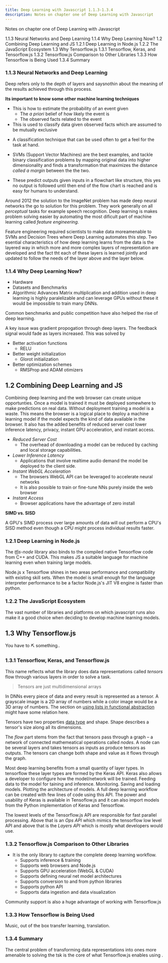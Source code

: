 ```yaml
---
title: Deep Learning with Javascript 1.1.3-1.3.4
description: Notes on chapter one of Deep Learning with Javascript
---
```


<PageDescription>

Notes on chapter one of Deep Learning with Javascript

</PageDescription>

<AnchorLinks>
  <AnchorLink>1.1.3 Neural Networks and Deep Learning</AnchorLink>
  <AnchorLink>1.1.4 Why Deep Learning Now?</AnchorLink>
  <AnchorLink>1.2 Combining Deep Learning and JS</AnchorLink>
  <AnchorLink>1.2.1 Deep Learning in Node.js</AnchorLink>
  <AnchorLink>1.2.2 The JavaScript Ecosystem </AnchorLink>
  <AnchorLink>1.3 Why Tensorflow.js</AnchorLink>
  <AnchorLink>1.3.1 Tensorflow, Keras, and Tensorflow.js</AnchorLink>
  <AnchorLink>1.3.2 Tensorflow.js Comparison to Other Libraries</AnchorLink>
  <AnchorLink>1.3.3 How Tensorflow is Being Used</AnchorLink>
  <AnchorLink>1.3.4 Summary</AnchorLink>
</AnchorLinks>

### 1.1.3 Neural Networks and Deep Learning
Deep refers only to the depth of layers and saysnothin about the meaning of the results achieved through this process.

<InlineNotification>

**Its important to know some other machine learning techniques**

</InlineNotification>

<Tabs>
<Tab label="The Naive Bayes classifier">

* This is how to estimate the probability of an event given 
  * The _a priori_ belief of how likely the event is
  * The observed facts related to the event
* This is used to classify data given observed facts which are assumed to be mutually exclusive

</Tab>
<Tab label="Logistic Regression">

* A classification technique that can be used often to get a feel for the task at hand.

</Tab>
<Tab label="Kernel Methods">

* SVMs (Support Vector Machines) are the best examples, and tackle binary classification problems by mapping original data into higher dimensionality and finds a transformation that maximizes the distance _called a margin_ between the the two.

</Tab>
<Tab label="Decision Trees">

* These predict outputs given inputs in a flowchart like structure, this yes no output is followed until then end of the flow chart is reached and is easy for humans to understand.

</Tab>
</Tabs>

Around 2012 the solution to the ImageNet problem has made deep neural networks the go to solution for this problem.
They work generally on all _perceptual_ tasks for example speech recognition.
Deep learning is makes problem solving easier by automating the most dificult part of machine learning called _feature engineering_.

Feature engineering required scientists to make data moreamenable to SVMs and Decision Trees where Deep Learning automates this step.
Two esential characteristics of how deep learning learns from the data is the layered way in which more and more complex layers of representation are developed and the fact tht each of these layers is learned jointly and updated to follow the needs of the layer above and the layer below.

### 1.1.4 Why Deep Learning Now?
- Hardware 
- Datasets and Benchmarks 
- Algorithmic Advances
Matrix multiplication and addition used in deep learning is highly paralelizable and can leverage GPUs without these it would be impossible to train many DNNs.

Common benchmarks and public competition have also helped the rise of deep learning.

A key issue was gradient propogation through deep layers. The feedback signal would fade as layers increased.
This was solved by
- Better activation functions  
  -  RELU
- Better weight initialization 
  -  Glorot initialization
- Better optimization schemes  
  -  RMSProp and ADAM otimizers

## 1.2 Combining Deep Learning and JS
Combining deep learning and the web browser can create unique opportunties.
Once a model is trained it must be deployed somewhere to make predictions on real data. Without deployment training a model is a waste.
This means the browser is a logical place to deploy a machine learning model if the model expects the kind of data available in the browser.
It also has the added benefits of reduced server cost lower inference latency, privacy, instant GPU acceleration, and instant access.
- _Reduced Server Cost_
  - The overhead of downloading a model can be reduced by caching and local storage capabilities.
- _Lower Inference Latency_
  - Applications that involve realtime audio demand the model be deployed to the client side.
- _Instant WebGL Acceleration_
  - The browsers WebGL API can be leveraged to accelerate neural networks
  - It is also possible to train or fine-tune NNs purely inside the web browser
- _Instant Access_
  - Browser applications have the advantage of zero install

<InlineNotification>

**SIMD vs. SISD**

A GPU's SIMD process over large amounts of data will out perform a CPU's SISD method even though a CPU might process individual results faster.

</InlineNotification>

### 1.2.1 Deep Learning in Node.js

The _tfjs-node_ library also binds to the compiled native Tensorflow code from C++ and CUDA. This makes JS a suitable language for machine learning even when training large models.

Node.js x Tensorflow shines in two areas performance and compatibility with existing skill sets.
When the model is small enough for the language interpreter performance to be a factor Node.js's JIT V8 engine is faster than python.

### 1.2.2 The JavaScript Ecosystem 
The vast number of libraries and platforms on which javascript runs also make it a good choice when deciding to develop machine learning models.

## 1.3 Why Tensorflow.js
You have to ⛏ something..

### 1.3.1 Tensorflow, Keras, and Tensorflow.js 
This name reflects what the library does data representations called _tensors_ flow through various layers in order to solve a task.

> Tensors are just multidimensional arrays

In DNNs every piece of data and every result is represented as a tensor.
A grayscale image is a 2D array of numbers while a color image would be a 3D array of numbers. The section on [using lists in functional abstraction](/posts/202003221039--haskell-school-of-music-1.7-1.9#1.7.3-data-abstraction) might have some relation here.
<!-- [[202003221039--haskell-school-of-music-1.7-1.9]] -->
<!-- [[202003211701--deep-learning-with-javascript--1.1-1.1.3]] -->
Tensors have two properties [data type](/posts/202003211427--haskell-school-of-music--1.4-1.6#1.5-types) and shape. 
Shape describes a tensor's size along all its dimensions.

The _flow_ part stems from the fact that tensors pass through a graph – a network of connected mathemeatical operations called _nodes_.
A node can be several layers and takes tensors as inputs as produce tensors as outputs.
The tensors can change both shape and value as it flows through the graph.

Most deep learning benefits from a small quantity of layer types.
In tensorflow these layer types are formed by the Keras API.
Keras also allows a developer to configure how the model/network will be trained.
Feeding data to the model for taining and inference.
Monitoring.
Saving and loading models.
Plotting the architecture of models.
A full deep learning workflow can be created with few lines of code using this API.
The power and usability of Keras is available in Tensoflow.js and it can also import models from the Python implementation of Keras and Tensorflow.

The lowest levels of the Tensorflow.js API are responsible for fast parallel processing. Above that is an _Ops API_ which mimics the tensorflow low level API and above that is the _Layers API_ which is mostly what developers would use.

### 1.3.2 Tensorflow.js Comparison to Other Libraries

- It is the only library to capture the complete deeep learning workflow.
    - Supports inference & training
    - Supports web browsers and Node.js
    - Supports GPU acceleration (WebGL & CUDA)
    - Supports defining neural net model architectures
    - Supports conversion to and from python libraries
    - Supports python API
    - Supports data ingestion and data visualization

Community support is also a huge advantage of working with Tensorflow.js

### 1.3.3 How Tensorflow is Being Used

 Music, out of the box transfer learning, translation.
### 1.3.4 Summary
The central problem of transforming data representations into ones more amenable to solving the tsk is the core of what Tensorflow.js enables using .